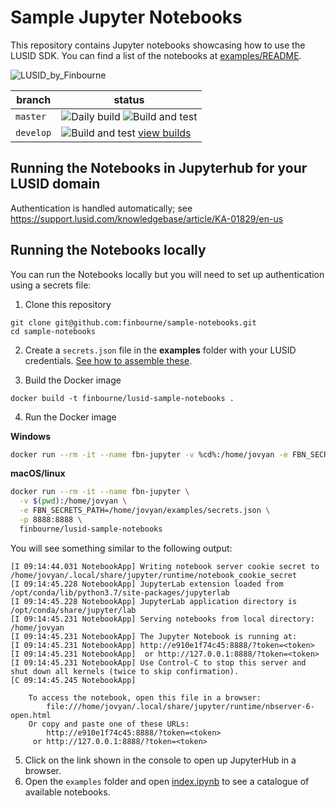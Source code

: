 # Sample Jupyter Notebooks

This repository contains Jupyter notebooks showcasing how to use the LUSID SDK. You can find a list of the notebooks at [examples/README](examples/README.md).

![LUSID_by_Finbourne](https://content.finbourne.com/LUSID_repo.png)

| branch | status |
| --- | --- |
| `master`  | ![Daily build](https://github.com/finbourne/sample-notebooks/workflows/Daily%20build/badge.svg) ![Build and test](https://github.com/finbourne/sample-notebooks/workflows/Build%20and%20test/badge.svg) |
| `develop` | ![Build and test](https://github.com/finbourne/sample-notebooks/workflows/Build%20and%20test/badge.svg?branch=develop) [view builds](https://github.com/finbourne/sample-notebooks/actions/workflows/main.yml?query=branch%3Adevelop) |


## Running the Notebooks in Jupyterhub for your LUSID domain

Authentication is handled automatically; see https://support.lusid.com/knowledgebase/article/KA-01829/en-us

## Running the Notebooks locally

You can run the Notebooks locally but you will need to set up authentication using a secrets file:

1. Clone this repository

```
git clone git@github.com:finbourne/sample-notebooks.git
cd sample-notebooks
```

2. Create a `secrets.json` file in the **examples** folder with your LUSID credentials. [See how to assemble these](https://support.lusid.com/knowledgebase/article/KA-01663/).

3. Build the Docker image

```
docker build -t finbourne/lusid-sample-notebooks .
```

4. Run the Docker image

**Windows**
```bash
docker run --rm -it --name fbn-jupyter -v %cd%:/home/jovyan -e FBN_SECRETS_PATH=/home/jovyan/examples/secrets.json -p 8888:8888 finbourne/lusid-sample-notebooks
```
**macOS/linux**
```bash
docker run --rm -it --name fbn-jupyter \
  -v $(pwd):/home/jovyan \
  -e FBN_SECRETS_PATH=/home/jovyan/examples/secrets.json \
  -p 8888:8888 \
  finbourne/lusid-sample-notebooks
```

You will see something similar to the following output:

```text
[I 09:14:44.031 NotebookApp] Writing notebook server cookie secret to /home/jovyan/.local/share/jupyter/runtime/notebook_cookie_secret
[I 09:14:45.228 NotebookApp] JupyterLab extension loaded from /opt/conda/lib/python3.7/site-packages/jupyterlab
[I 09:14:45.228 NotebookApp] JupyterLab application directory is /opt/conda/share/jupyter/lab
[I 09:14:45.231 NotebookApp] Serving notebooks from local directory: /home/jovyan
[I 09:14:45.231 NotebookApp] The Jupyter Notebook is running at:
[I 09:14:45.231 NotebookApp] http://e910e1f74c45:8888/?token=<token>
[I 09:14:45.231 NotebookApp]  or http://127.0.0.1:8888/?token=<token>
[I 09:14:45.231 NotebookApp] Use Control-C to stop this server and shut down all kernels (twice to skip confirmation).
[C 09:14:45.245 NotebookApp] 
    
    To access the notebook, open this file in a browser:
        file:///home/jovyan/.local/share/jupyter/runtime/nbserver-6-open.html
    Or copy and paste one of these URLs:
        http://e910e1f74c45:8888/?token=<token>
     or http://127.0.0.1:8888/?token=<token>
```

5. Click on the link shown in the console to open up JupyterHub in a browser.
6. Open the `examples` folder and open <a href="http://localhost:8888/notebooks/examples/index.ipynb" target="_blank">index.ipynb</a> to see a catalogue of available notebooks.

